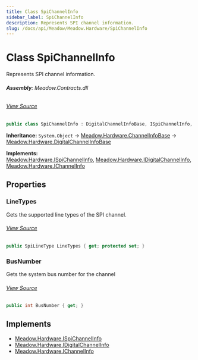 ```yaml
---
title: Class SpiChannelInfo
sidebar_label: SpiChannelInfo
description: Represents SPI channel information.
slug: /docs/api/Meadow/Meadow.Hardware/SpiChannelInfo
---
```

# Class SpiChannelInfo
Represents SPI channel information.

###### **Assembly**: Meadow.Contracts.dll
###### [View Source](https://github.com/WildernessLabs/Meadow.Contracts.git/blob/develop/Source/Meadow.Contracts/Communications/SpiChannelInfo.cs#L6)
```csharp title="Declaration"
public class SpiChannelInfo : DigitalChannelInfoBase, ISpiChannelInfo, IDigitalChannelInfo, IChannelInfo
```
**Inheritance:** `System.Object` -> [Meadow.Hardware.ChannelInfoBase](../Meadow.Hardware/ChannelInfoBase) -> [Meadow.Hardware.DigitalChannelInfoBase](../Meadow.Hardware/DigitalChannelInfoBase)

**Implements:**  
[Meadow.Hardware.ISpiChannelInfo](../Meadow.Hardware/ISpiChannelInfo), [Meadow.Hardware.IDigitalChannelInfo](../Meadow.Hardware/IDigitalChannelInfo), [Meadow.Hardware.IChannelInfo](../Meadow.Hardware/IChannelInfo)

## Properties
### LineTypes
Gets the supported line types of the SPI channel.
###### [View Source](https://github.com/WildernessLabs/Meadow.Contracts.git/blob/develop/Source/Meadow.Contracts/Communications/SpiChannelInfo.cs#L11)
```csharp title="Declaration"
public SpiLineType LineTypes { get; protected set; }
```
### BusNumber
Gets the system bus number for the channel
###### [View Source](https://github.com/WildernessLabs/Meadow.Contracts.git/blob/develop/Source/Meadow.Contracts/Communications/SpiChannelInfo.cs#L14)
```csharp title="Declaration"
public int BusNumber { get; }
```

## Implements

* [Meadow.Hardware.ISpiChannelInfo](../Meadow.Hardware/ISpiChannelInfo)
* [Meadow.Hardware.IDigitalChannelInfo](../Meadow.Hardware/IDigitalChannelInfo)
* [Meadow.Hardware.IChannelInfo](../Meadow.Hardware/IChannelInfo)
